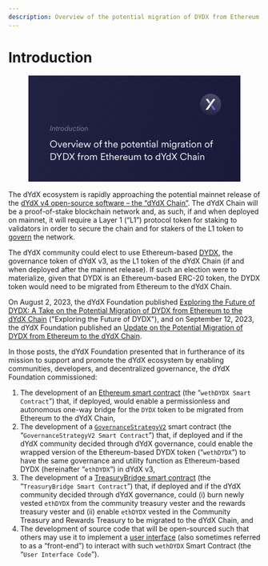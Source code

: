```yaml
---
description: Overview of the potential migration of DYDX from Ethereum to the dYdX Chain.
---
```


# Introduction

<figure><img src=".gitbook/assets/Potential Migration (1).png" alt=""><figcaption></figcaption></figure>

The dYdX ecosystem is rapidly approaching the potential mainnet release of the [dYdX v4 open-source software – the “dYdX Chain”](https://dydx.exchange/blog/dydx-chain). The dYdX Chain will be a proof-of-stake blockchain network and, as such, if and when deployed on mainnet, it will require a Layer 1 (“L1”) protocol token for staking to validators in order to secure the chain and for stakers of the L1 token to [govern](https://dydx.exchange/blog/v4-deep-dive-governance) the network.

The dYdX community could elect to use Ethereum-based [DYDX](https://etherscan.io/token/0x92D6C1e31e14520e676a687F0a93788B716BEff5), the governance token of dYdX v3, as the L1 token of the dYdX Chain (if and when deployed after the mainnet release). If such an election were to materialize, given that DYDX is an Ethereum-based ERC-20 token, the DYDX token would need to be migrated from Ethereum to the dYdX Chain.

On August 2, 2023, the dYdX Foundation published [Exploring the Future of DYDX: A Take on the Potential Migration of DYDX from Ethereum to the dYdX Chain](https://dydx.foundation/blog/exploring-the-future-of-dydx) ("Exploring the Future of DYDX"), and on September 12, 2023, the dYdX Foundation published an [Update on the Potential Migration of DYDX from Ethereum to the dYdX Chain](https://dydx.foundation/blog/update-on-exploring-the-future-of-dydx).

In those posts, the dYdX Foundation presented that in furtherance of its mission to support and promote the dYdX ecosystem by enabling communities, developers, and decentralized governance, the dYdX Foundation commissioned:

1. The development of an [Ethereum smart contract](migration-of-dydx-from-ethereum-to-dydx-chain/wethdydx-smart-contract.md) (the “`wethDYDX Smart Contract`”) that, if deployed, would enable a permissionless and autonomous one-way bridge for the `DYDX` token to be migrated from Ethereum to the dYdX Chain,&#x20;
2. The development of a [`GovernanceStrategyV2`](migration-of-dydx-from-ethereum-to-dydx-chain/governancestrategyv2-smart-contract.md) smart contract (the “`GovernanceStrategyV2 Smart Contract`”) that, if deployed and if the dYdX community decided through dYdX governance, could enable the wrapped version of the Ethereum-based DYDX token (“`wethDYDX`”) to have the same governance and utility function as Ethereum-based DYDX (hereinafter “`ethDYDX`”) in dYdX v3,&#x20;
3. The development of a [TreasuryBridge smart contract](migration-of-dydx-from-ethereum-to-dydx-chain/treasurybridge-smart-contract/) (the “`TreasuryBridge Smart Contract`”) that, if deployed and if the dYdX community decided through dYdX governance, could (i) burn newly vested `ethDYDX` from the community treasury vester and the rewards treasury vester and (ii) enable `ethDYDX` vested in the Community Treasury and Rewards Treasury to be migrated to the dYdX Chain, and
4. The development of source code that will be open-sourced such that others may use it to implement a [user interface](migration-of-dydx-from-ethereum-to-dydx-chain/open-source-bridge-user-interface.md) (also sometimes referred to as a “front-end”) to interact with such `wethDYDX` Smart Contract (the “`User Interface Code`”).
